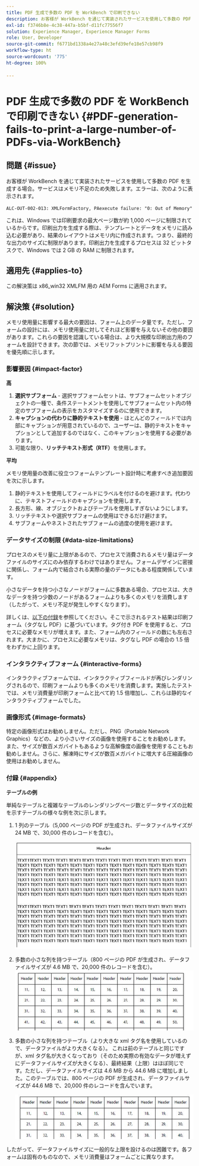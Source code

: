 ```yaml
---
title: PDF 生成で多数の PDF を WorkBench で印刷できない
description: お客様が WorkBench を通じて実装されたサービスを使用して多数の PDF を生成すると、印刷サービスは失敗します。
exl-id: f3746b8e-4c38-447a-b5bf-d11fc77556f7
solution: Experience Manager, Experience Manager Forms
role: User, Developer
source-git-commit: f6771bd1338a4e27a48c3efd39efe18e57cb98f9
workflow-type: ht
source-wordcount: '775'
ht-degree: 100%

---
```


# PDF 生成で多数の PDF を WorkBench で印刷できない {#PDF-generation-fails-to-print-a-large-number-of-PDFs-via-WorkBench}

## 問題 {#issue}

お客様が WorkBench を通じて実装されたサービスを使用して多数の PDF を生成する場合。サービスはメモリ不足のため失敗します。エラーは、次のように表示されます。

`ALC-OUT-002-013: XMLFormFactory, PAexecute failure: "0: Out of Memory"`

<!-- Attached is a simplified template (BollatoRiservatiLandscape_table_simple.xdp) that simulates the problem.
Using the Designer, if we associate the template "BollatoRiservatiLandscape_table_semplice.xdp" with the XML file "BollatoRiservati.xml" during the generation of the pdf, the process comes to occupy 1.6 Gb of RAM. On the server side, with the complete template, the pdf generation process breaks down, occupying 2 GB of RAM.-->

これは、Windows では印刷要求の最大ページ数が約 1,000 ページに制限されているからです。印刷出力を生成する際は、テンプレートとデータをメモリに読み込む必要があり、結果のレイアウトはメモリ内に作成されます。つまり、最終的な出力のサイズに制限があります。印刷出力を生成するプロセスは 32 ビットタスクで、Windows では 2 GB の RAM に制限されます。<!--and 4 GB on UNIX-->

## 適用先 {#applies-to}

この解決策は x86_win32 XMLFM 用の AEM Forms <!--JEE Server and AEM Forms on OSGi Server--> に適用されます。

## 解決策 {#solution}

メモリ使用量に影響する最大の要因は、フォーム上のデータ量です。ただし、フォームの設計には、メモリ使用量に対してそれほど影響を与えないその他の要因があります。これらの要因を認識している場合は、より大規模な印刷出力用のフォームを設計できます。次の節では、メモリフットプリントに影響を与える要因を優先順に示します。

### 影響要因 {#impact-factor}

**高**

1. **選択サブフォーム** - 選択サブフォームセットは、サブフォームセットオブジェクトの一種で、条件ステートメントを使用してサブフォームセット内の特定のサブフォームの表示をカスタマイズするのに使用できます。
1. **キャプションの代わりに静的テキストを使用** - ほとんどのフィールドでは内部にキャプションが用意されているので、ユーザーは、静的テキストをキャプションとして追加するのではなく、このキャプションを使用する必要があります。
1. 可能な限り、**リッチテキスト形式（RTF）**&#x200B;を使用します。

**平均**

メモリ使用量の改善に役立つフォームテンプレート設計時に考慮すべき追加要因を次に示します。

1. 静的テキストを使用してフィールドにラベルを付けるのを避けます。代わりに、テキストフィールドのキャプションを使用します。
2. 長方形、線、オブジェクトおよびテーブルを使用しすぎないようにします。
3. リッチテキストや選択サブフォームの使用はできるだけ避けます。
4. サブフォームやネストされたサブフォームの過度の使用を避けます。

### データサイズの制限 {#data-size-limitations}

プロセスのメモリ量に上限があるので、プロセスで消費されるメモリ量はデータファイルのサイズにのみ依存するわけではありません。フォームデザインに密接に関係し、フォーム内で結合される実際の量のデータにもある程度関係しています。

小さなデータを持つ小さなノードがフォームに多数ある場合、プロセスは、大きなデータを持つ少数のノードがあるフォームよりも多くのメモリを消費します（したがって、メモリ不足が発生しやすくなります）。

詳しくは、[以下の付録](#appendix)を参照してください。そこで示されるテスト結果は印刷フォーム（タグなし PDF）に基づいています。タグ付き PDF を使用すると、プロセスに必要なメモリが増えます。また、フォーム内のフィールドの数にも左右されます。大まかに、プロセスに必要なメモリは、タグなし PDF の場合の 1.5 倍をわずかに上回ります。

### インタラクティブフォーム {#interactive-forms}

インタラクティブフォームでは、インタラクティブフィールドが再びレンダリングされるので、印刷フォームよりも多くのメモリを消費します。実施したテストでは、メモリ消費量が印刷フォームと比べて約 1.5 倍増加し、これらは静的なインタラクティブフォームでした。

### 画像形式 {#image-formats}

特定の画像形式はお勧めしません。ただし、PNG（Portable Network Graphics）などの、より小さいサイズの画像を使用することをお勧めします。また、サイズが数百メガバイトもあるような高解像度の画像を使用することもお勧めしません。さらに、解凍時にサイズが数百メガバイトに増大する圧縮画像の使用はお勧めしません。

### 付録 {#appendix}

**テーブルの例**

単純なテーブルと複雑なテーブルのレンダリングページ数とデータサイズの比較を示すテーブルの様々な例を次に示します。

1. 1 列のテーブル（5,000 ページの PDF が生成され、データファイルサイズが 24 MB で、30,000 件のレコードを含む）。

   ![table_single_column](/help/forms/using/assets/table_single_column.png)

1. 多数の小さな列を持つテーブル（800 ページの PDF が生成され、データファイルサイズが 4.6 MB で、20,000 件のレコードを含む）。
   ![table_many_small_columns](/help/forms/using/assets/table_many_small_columns.png)

1. 多数の小さな列を持つテーブル（より大きな xml タグ名を使用しているので、データファイルがより大きくなる）。
これは前のテーブルと同じですが、xml タグ名が大きくなっており（そのため実際の有効なデータが増えずにデータファイルサイズが大きくなる）、最終結果（上限）はほぼ同じです。ただし、データファイルサイズは 4.6 MB から 44.6 MB に増加しました。このテーブルでは、800 ページの PDF が生成され、データファイルサイズが 44.6 MB で、20,000 件のレコードを含んでいます。

   ![table_bigger_xml_tagname](/help/forms/using/assets/table_bigger_xml_tagname.png)

したがって、データファイルサイズに一般的な上限を設けるのは困難です。各フォームは固有のものなので、メモリ消費量はフォームごとに異なります。
